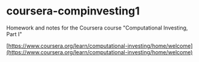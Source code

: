coursera-compinvesting1
=========================

Homework and notes for the Coursera course "Computational Investing, Part I"


[https://www.coursera.org/learn/computational-investing/home/welcome](https://www.coursera.org/learn/computational-investing/home/welcome)
